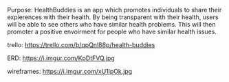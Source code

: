 Purpose: HealthBuddies is an app which promotes individuals to share their expierences with their health. By being transparent with their health, users will be able to see others who have similar health problems. This will then promoter a positive envoirment for people who have similar health issues.

trello: https://trello.com/b/qpQnl88p/health-buddies


ERD: https://i.imgur.com/KpDtFVQ.jpg 

wireframes: https://i.imgur.com/xU1lpOk.jpg


